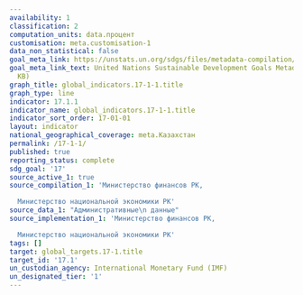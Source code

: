 ```yaml
---
availability: 1
classification: 2
computation_units: data.процент
customisation: meta.customisation-1
data_non_statistical: false
goal_meta_link: https://unstats.un.org/sdgs/files/metadata-compilation/Metadata-Goal-17.pdf
goal_meta_link_text: United Nations Sustainable Development Goals Metadata (PDF 469
  KB)
graph_title: global_indicators.17-1-1.title
graph_type: line
indicator: 17.1.1
indicator_name: global_indicators.17-1-1.title
indicator_sort_order: 17-01-01
layout: indicator
national_geographical_coverage: meta.Казахстан
permalink: /17-1-1/
published: true
reporting_status: complete
sdg_goal: '17'
source_active_1: true
source_compilation_1: 'Министерство финансов РК,

  Министерство национальной экономики РК'
source_data_1: "Административные\n данные"
source_implementation_1: 'Министерство финансов РК,

  Министерство национальной экономики РК'
tags: []
target: global_targets.17-1.title
target_id: '17.1'
un_custodian_agency: International Monetary Fund (IMF)
un_designated_tier: '1'
---
```

